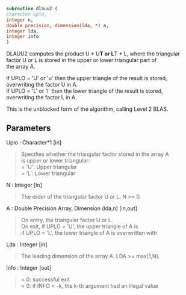 ```fortran  
subroutine dlauu2 (  
character uplo,  
integer n,  
double precision, dimension(lda, *) a,  
integer lda,  
integer info  
)  
```  
  
DLAUU2 computes the product U * U**T or L**T * L, where the triangular  
factor U or L is stored in the upper or lower triangular part of  
the array A.  
  
If UPLO = 'U' or 'u' then the upper triangle of the result is stored,  
overwriting the factor U in A.  
If UPLO = 'L' or 'l' then the lower triangle of the result is stored,  
overwriting the factor L in A.  
  
This is the unblocked form of the algorithm, calling Level 2 BLAS.  
  
## Parameters  
Uplo : Character*1 [in]  
> Specifies whether the triangular factor stored in the array A  
> is upper or lower triangular:  
> = 'U':  Upper triangular  
> = 'L':  Lower triangular  
  
N : Integer [in]  
> The order of the triangular factor U or L.  N >= 0.  
  
A : Double Precision Array, Dimension (lda,n) [in,out]  
> On entry, the triangular factor U or L.  
> On exit, if UPLO = 'U', the upper triangle of A is  
> if UPLO = 'L', the lower triangle of A is overwritten with  
  
Lda : Integer [in]  
> The leading dimension of the array A.  LDA >= max(1,N).  
  
Info : Integer [out]  
> = 0: successful exit  
> < 0: if INFO = -k, the k-th argument had an illegal value  
  

